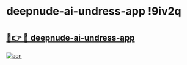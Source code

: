 # deepnude-ai-undress-app !9iv2q

# <h2><a href="https://gbbrwx.esa.edu.pl?title=deepnude-ai-undress-app&ref=9iv2q">🔗👉 🔴 deepnude-ai-undress-app</a></h2>

[![acn](https://github.com/user-attachments/assets/0f9c940e-d8b0-45ae-aac7-cd30a18b3e1c)](https://gbbrwx.esa.edu.pl?title=deepnude-ai-undress-app&ref=9iv2q)

